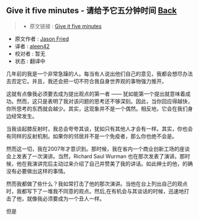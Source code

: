 ## Give it five minutes - 请给予它五分钟时间 [**Back**](./../translation.md)

> * 原文链接 : [Give it five minutes](https://signalvnoise.com/posts/3124-give-it-five-minutes)
* 原文作者 : [Jason Fried](https://signalvnoise.com/writers/jf)
* 译者 : [aleen42](https://github.com/aleen42) 
* 校对者 : 暂无
* 状态 : 翻译中

几年前的我是一个非常急躁的人。每当有人说出他们自己的意见，我都会想尽办法去否定它。并且，我还会把一切不符合我自身世界观的事物强力推开。

这就有点像我必须要去成为提出观点的第一者 —— 犹如能第一个提出就意味着成功。然而，这只是表明了我对该问题的思考还不够深刻。因此，当你回应得越快，你所思考的东西就会越少。其实，这现象并不是一个偶然。相反地，它会在我们身边经常发生。

当我谈起膝反射时，我总会夸夸其谈，犹如只有其他人才会有一样。其实，你也会有同样的反射机制。如果你的邻居并不是一个免疫者，那么你也绝不会是。

然而这一切，我在2007年才意识到。那时候，我在省内一个商业创新工场的座谈会上发表了一次演讲。当然，Richard Saul Wurman 也在那次发表了演讲。那时候，他在我演讲完后主动过来介绍了自己并赞美了我的讲话。如此绅士的他，的确没有必要做出这样的事情。

然而我都做了些什么？我如常打击了他的那次演讲。当他在台上列出自己的观点时，我都写下了一堆我不同意的观点。然后,在有机会与其谈话的时候，迅速地打击了他，就像我必须要成为一个丑人一样。

但是